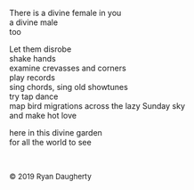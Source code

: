 There is a divine female in you  
a divine male   
too  
  
Let them disrobe  
shake hands  
examine crevasses and corners   
play records  
sing chords, sing old showtunes  
try tap dance  
map bird migrations across the lazy Sunday sky   
and make hot love  
  
here in this divine garden   
for all the world to see

<br> 

<font size=2>© 2019 Ryan Daugherty</font> 